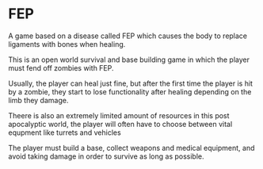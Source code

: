 # FEP

A game based on a disease called FEP which causes the body to replace ligaments with bones when healing.

This is an open world survival and base building game in which the player must fend off zombies with FEP.


Usually, the player can heal just fine, but after the first time the player is hit by a zombie, they start to lose functionality after healing depending on the limb they damage.

Theere is also an extremely limited amount of resources in this post apocalyptic world, the player will often have to choose between vital equpment like turrets and vehicles

The player must build a base, collect weapons and medical equipment, and avoid taking damage in order to survive as long as possible.
